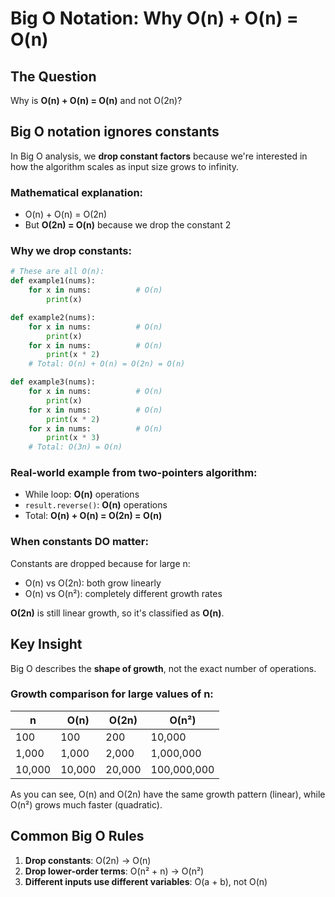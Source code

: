 # Big O Notation: Why O(n) + O(n) = O(n)

## The Question

Why is **O(n) + O(n) = O(n)** and not O(2n)?

## Big O notation ignores constants

In Big O analysis, we **drop constant factors** because we're interested in how the algorithm scales as input size grows to infinity.

### Mathematical explanation:

- O(n) + O(n) = O(2n)
- But **O(2n) = O(n)** because we drop the constant 2

### Why we drop constants:

```python
# These are all O(n):
def example1(nums):
    for x in nums:          # O(n)
        print(x)

def example2(nums):
    for x in nums:          # O(n)
        print(x)
    for x in nums:          # O(n)
        print(x * 2)
    # Total: O(n) + O(n) = O(2n) = O(n)

def example3(nums):
    for x in nums:          # O(n)
        print(x)
    for x in nums:          # O(n)
        print(x * 2)
    for x in nums:          # O(n)
        print(x * 3)
    # Total: O(3n) = O(n)
```

### Real-world example from two-pointers algorithm:

- While loop: **O(n)** operations
- `result.reverse()`: **O(n)** operations
- Total: **O(n) + O(n) = O(2n) = O(n)**

### When constants DO matter:

Constants are dropped because for large n:

- O(n) vs O(2n): both grow linearly
- O(n) vs O(n²): completely different growth rates

**O(2n)** is still linear growth, so it's classified as **O(n)**.

## Key Insight

Big O describes the **shape of growth**, not the exact number of operations.

### Growth comparison for large values of n:

| n      | O(n)   | O(2n)  | O(n²)       |
| ------ | ------ | ------ | ----------- |
| 100    | 100    | 200    | 10,000      |
| 1,000  | 1,000  | 2,000  | 1,000,000   |
| 10,000 | 10,000 | 20,000 | 100,000,000 |

As you can see, O(n) and O(2n) have the same growth pattern (linear), while O(n²) grows much faster (quadratic).

## Common Big O Rules

1. **Drop constants**: O(2n) → O(n)
2. **Drop lower-order terms**: O(n² + n) → O(n²)
3. **Different inputs use different variables**: O(a + b), not O(n)
